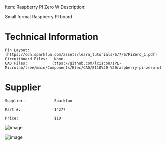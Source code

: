 

Item:         Raspberry PI Zero W
Description:  

Small format Raspberry PI board

# Technical Information

    Pin Layout:          (https://cdn.sparkfun.com/assets/learn_tutorials/6/7/6/PiZero_1.pdf) 
    Circuitboard Files:   None. 
    CAD Files:           (ttps://github.com/lciscon/IPL-Microlab/tree/main/Components/Elec/CAD/E110%20-%20raspberry-pi-zero-w)

# Supplier

    Supplier:             Sparkfun

    Part #:               14277          

    Price:                $10


![image](https://user-images.githubusercontent.com/7740478/211364113-c8550eb6-e75e-43bf-8f6f-fdf5e34b066a.png)

![image](https://github.com/lciscon/IPL-Microlab/blob/main/Components/Elec/CAD/E110%20-%20raspberry-pi-zero-w/image.PNG)
